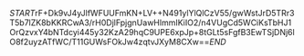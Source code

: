 $START$rF+Dk9vJ4yJlfWFUUFmKN+LV++N491ylYlQlCzV55/gwWstJrD5TRr3T5b7lZK8bKKRCwA3/rH0DjlFpjgnUawHlmmIKiIO2/n4VUgCd5WCiKsTbHJ1OrQzvxY4bNTdcyi445y32KzA29hqC9UPE6xpJp+8tGLt5sFgfB3EwTSjDNj6lO8f2uyzATfWC/T11GUWsFOkJw4zqtvJXyM8CXw==$END$